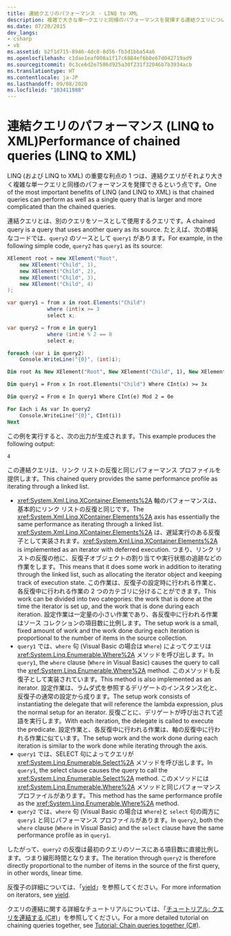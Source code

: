 ```yaml
---
title: 連結クエリのパフォーマンス - LINQ to XML
description: 複雑で大きな単一クエリと同様のパフォーマンスを発揮する連結クエリについて説明します。
ms.date: 07/20/2015
dev_langs:
- csharp
- vb
ms.assetid: b2f1d715-8946-4dc0-8d56-fb3d1bba54a6
ms.openlocfilehash: c1dae1eaf008a1f17c6884ef6b8e67d042719ad9
ms.sourcegitcommit: 0c3ce6d2e7586d925a30f231f32046b7b3934acb
ms.translationtype: HT
ms.contentlocale: ja-JP
ms.lasthandoff: 09/08/2020
ms.locfileid: "103411988"
---
```

# <a name="performance-of-chained-queries-linq-to-xml"></a><span data-ttu-id="a2640-103">連結クエリのパフォーマンス (LINQ to XML)</span><span class="sxs-lookup"><span data-stu-id="a2640-103">Performance of chained queries (LINQ to XML)</span></span>

<span data-ttu-id="a2640-104">LINQ (および LINQ to XML) の重要な利点の 1 つは、連結クエリがそれより大きく複雑な単一クエリと同様のパフォーマンスを発揮できるという点です。</span><span class="sxs-lookup"><span data-stu-id="a2640-104">One of the most important benefits of LINQ (and LINQ to XML) is that chained queries can perform as well as a single query that is larger and more complicated than the chained queries.</span></span>

<span data-ttu-id="a2640-105">連結クエリとは、別のクエリをソースとして使用するクエリです。</span><span class="sxs-lookup"><span data-stu-id="a2640-105">A chained query is a query that uses another query as its source.</span></span> <span data-ttu-id="a2640-106">たとえば、次の単純なコードでは、`query2` のソースとして `query1` があります。</span><span class="sxs-lookup"><span data-stu-id="a2640-106">For example, in the following simple code, `query2` has `query1` as its source:</span></span>

```csharp
XElement root = new XElement("Root",
    new XElement("Child", 1),
    new XElement("Child", 2),
    new XElement("Child", 3),
    new XElement("Child", 4)
);

var query1 = from x in root.Elements("Child")
             where (int)x >= 3
             select x;

var query2 = from e in query1
             where (int)e % 2 == 0
             select e;

foreach (var i in query2)
    Console.WriteLine("{0}", (int)i);
```

```vb
Dim root As New XElement("Root", New XElement("Child", 1), New XElement("Child", 2), New XElement("Child", 3), New XElement("Child", 4))

Dim query1 = From x In root.Elements("Child") Where CInt(x) >= 3x

Dim query2 = From e In query1 Where CInt(e) Mod 2 = 0e

For Each i As var In query2
    Console.WriteLine("{0}", CInt(i))
Next
```

<span data-ttu-id="a2640-107">この例を実行すると、次の出力が生成されます。</span><span class="sxs-lookup"><span data-stu-id="a2640-107">This example produces the following output:</span></span>

```output
4
```

<span data-ttu-id="a2640-108">この連結クエリは、リンク リストの反復と同じパフォーマンス プロファイルを提供します。</span><span class="sxs-lookup"><span data-stu-id="a2640-108">This chained query provides the same performance profile as iterating through a linked list.</span></span>

- <span data-ttu-id="a2640-109"><xref:System.Xml.Linq.XContainer.Elements%2A> 軸のパフォーマンスは、基本的にリンク リストの反復と同じです。</span><span class="sxs-lookup"><span data-stu-id="a2640-109">The <xref:System.Xml.Linq.XContainer.Elements%2A> axis has essentially the same performance as iterating through a linked list.</span></span> <span data-ttu-id="a2640-110"><xref:System.Xml.Linq.XContainer.Elements%2A> は、遅延実行のある反復子として実装されます。</span><span class="sxs-lookup"><span data-stu-id="a2640-110"><xref:System.Xml.Linq.XContainer.Elements%2A> is implemented as an iterator with deferred execution.</span></span> <span data-ttu-id="a2640-111">つまり、リンク リストの反復の他に、反復子オブジェクトの割り当てや実行状態の追跡などの作業をします。</span><span class="sxs-lookup"><span data-stu-id="a2640-111">This means that it does some work in addition to iterating through the linked list, such as allocating the iterator object and keeping track of execution state.</span></span> <span data-ttu-id="a2640-112">この作業は、反復子の設定時に行われる作業と、各反復中に行われる作業の 2 つのカテゴリに分けることができます。</span><span class="sxs-lookup"><span data-stu-id="a2640-112">This work can be divided into two categories: the work that is done at the time the iterator is set up, and the work that is done during each iteration.</span></span> <span data-ttu-id="a2640-113">設定作業は一定量の小さい作業であり、各反復中に行われる作業はソース コレクションの項目数に比例します。</span><span class="sxs-lookup"><span data-stu-id="a2640-113">The setup work is a small, fixed amount of work and the work done during each iteration is proportional to the number of items in the source collection.</span></span>
- <span data-ttu-id="a2640-114">`query1` では、`where` 句 (Visual Basic の場合は `Where`) によってクエリは <xref:System.Linq.Enumerable.Where%2A> メソッドを呼び出します。</span><span class="sxs-lookup"><span data-stu-id="a2640-114">In `query1`, the `where` clause (`Where` in Visual Basic) causes the query to call the <xref:System.Linq.Enumerable.Where%2A> method.</span></span> <span data-ttu-id="a2640-115">このメソッドも反復子として実装されています。</span><span class="sxs-lookup"><span data-stu-id="a2640-115">This method is also implemented as an iterator.</span></span> <span data-ttu-id="a2640-116">設定作業は、ラムダ式を参照するデリゲートのインスタンス化と、反復子の通常の設定から成ります。</span><span class="sxs-lookup"><span data-stu-id="a2640-116">The setup work consists of instantiating the delegate that will reference the lambda expression, plus the normal setup for an iterator.</span></span> <span data-ttu-id="a2640-117">反復ごとに、デリゲートが呼び出されて述語を実行します。</span><span class="sxs-lookup"><span data-stu-id="a2640-117">With each iteration, the delegate is called to execute the predicate.</span></span> <span data-ttu-id="a2640-118">設定作業と、各反復中に行われる作業は、軸の反復中に行われる作業に似ています。</span><span class="sxs-lookup"><span data-stu-id="a2640-118">The setup work and the work done during each iteration is similar to the work done while iterating through the axis.</span></span>
- <span data-ttu-id="a2640-119">`query1` では、SELECT 句によってクエリが <xref:System.Linq.Enumerable.Select%2A> メソッドを呼び出します。</span><span class="sxs-lookup"><span data-stu-id="a2640-119">In `query1`, the select clause causes the query to call the <xref:System.Linq.Enumerable.Select%2A> method.</span></span> <span data-ttu-id="a2640-120">このメソッドには <xref:System.Linq.Enumerable.Where%2A> メソッドと同じパフォーマンス プロファイルがあります。</span><span class="sxs-lookup"><span data-stu-id="a2640-120">This method has the same performance profile as the <xref:System.Linq.Enumerable.Where%2A> method.</span></span>
- <span data-ttu-id="a2640-121">`query2` では、`where` 句 (Visual Basic の場合は `Where`)と `select` 句の両方に `query1` と同じパフォーマンス プロファイルがあります。</span><span class="sxs-lookup"><span data-stu-id="a2640-121">In `query2`, both the `where` clause (`Where` in Visual Basic) and the `select` clause have the same performance profile as in `query1`.</span></span>

<span data-ttu-id="a2640-122">したがって、`query2` の反復は最初のクエリのソースにある項目数に直接比例します。つまり線形時間となります。</span><span class="sxs-lookup"><span data-stu-id="a2640-122">The iteration through `query2` is therefore directly proportional to the number of items in the source of the first query, in other words, linear time.</span></span>

<span data-ttu-id="a2640-123">反復子の詳細については、「[yield](../../csharp/language-reference/keywords/yield.md)」を参照してください。</span><span class="sxs-lookup"><span data-stu-id="a2640-123">For more information on iterators, see [yield](../../csharp/language-reference/keywords/yield.md).</span></span>

<span data-ttu-id="a2640-124">クエリの連結に関する詳細なチュートリアルについては、「[チュートリアル: クエリを連結する (C#)](chain-queries-example.md)」を参照してください。</span><span class="sxs-lookup"><span data-stu-id="a2640-124">For a more detailed tutorial on chaining queries together, see [Tutorial: Chain queries together (C#)](chain-queries-example.md).</span></span>
